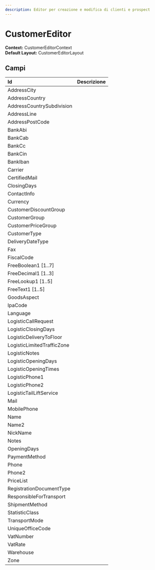 ```yaml
---
description: Editor per creazione e modifica di clienti e prospect
---
```


# CustomerEditor

  
 **Context:** CustomerEditorContext   
 **Default Layout:** CustomerEditorLayout

## Campi

| Id | Descrizione |
| :--- | :--- |
| AddressCity |  |
| AddressCountry |  |
| AddressCountrySubdivision |  |
| AddressLine |  |
| AddressPostCode |  |
| BankAbi |  |
| BankCab |  |
| BankCc |  |
| BankCin |  |
| BankIban |  |
| Carrier |  |
| CertifiedMail |  |
| ClosingDays |  |
| ContactInfo |  |
| Currency |  |
| CustomerDiscountGroup |  |
| CustomerGroup |  |
| CustomerPriceGroup |  |
| CustomerType |  |
| DeliveryDateType |  |
| Fax |  |
| FiscalCode |  |
| FreeBoolean1 \[1..7\] |  |
| FreeDecimal1 \[1..3\] |  |
| FreeLookup1 \[1..5\] |  |
| FreeText1 \[1..5\] |  |
| GoodsAspect |  |
| IpaCode |  |
| Language |  |
| LogisticCallRequest |  |
| LogisticClosingDays |  |
| LogisticDeliveryToFloor |  |
| LogisticLimitedTrafficZone |  |
| LogisticNotes |  |
| LogisticOpeningDays |  |
| LogisticOpeningTimes |  |
| LogisticPhone1 |  |
| LogisticPhone2 |  |
| LogisticTailLiftService |  |
| Mail |  |
| MobilePhone |  |
| Name |  |
| Name2 |  |
| NickName |  |
| Notes |  |
| OpeningDays |  |
| PaymentMethod |  |
| Phone |  |
| Phone2 |  |
| PriceList |  |
| RegistrationDocumentType |  |
| ResponsibleForTransport |  |
| ShipmentMethod |  |
| StatisticClass |  |
| TransportMode |  |
| UniqueOfficeCode |  |
| VatNumber |  |
| VatRate |  |
| Warehouse |  |
| Zone |  |

